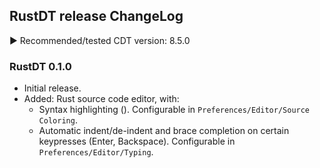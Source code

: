 ## RustDT release ChangeLog

▶ Recommended/tested CDT version: 8.5.0

### RustDT 0.1.0
 * Initial release.
 * Added: Rust source code editor, with:
   * Syntax highlighting (). Configurable in `Preferences/Editor/Source Coloring`. 
   * Automatic indent/de-indent and brace completion on certain keypresses (Enter, Backspace). Configurable in `Preferences/Editor/Typing`.